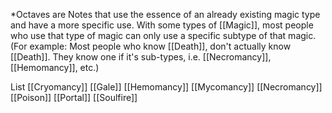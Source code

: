 *Octaves are Notes that use the essence of an already existing magic type and have a more specific use.
With some types of [[Magic]], most people who use that type of magic can only use a specific subtype of that magic. (For example: Most people who know [[Death]], don't actually know [[Death]]. They know one if it's sub-types, i.e. [[Necromancy]], [[Hemomancy]], etc.)


List
 [[Cryomancy]]
 [[Gale]]
 [[Hemomancy]]
 [[Mycomancy]]
 [[Necromancy]]
 [[Poison]]
 [[Portal]]
 [[Soulfire]]